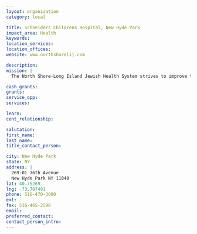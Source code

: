 ```yaml
---
layout: organization
category: local

title: Schneiders Childrens Hospital, New Hyde Park
impact_area: Health
keywords: 
location_services: 
location_offices: 
website: www.northshorelij.com

description: 
mission: |
  The North Shore-Long Island Jewish Health System strives to improve the health of the communities it serves and is committed to providing the highest quality clinical care; educating the current and future generations of health care professionals; searching for new advances in medicine through the conduct of bio-medical research; promoting health education; and caring for the entire community regardless of the ability to pay. 

cash_grants: 
grants: 
service_opp: 
services: 

learn: 
cont_relationship: 

salutation: 
first_name: 
last_name: 
title_contact_person: 

city: New Hyde Park
state: NY
address: |
  269-01 76th Avenue  
  New Hyde Park NY 11040
lat: 40.75269
lng: -73.707491
phone: 516-470-3000
ext: 
fax: 516-465-2598
email: 
preferred_contact: 
contact_person_intro: 
---
```

